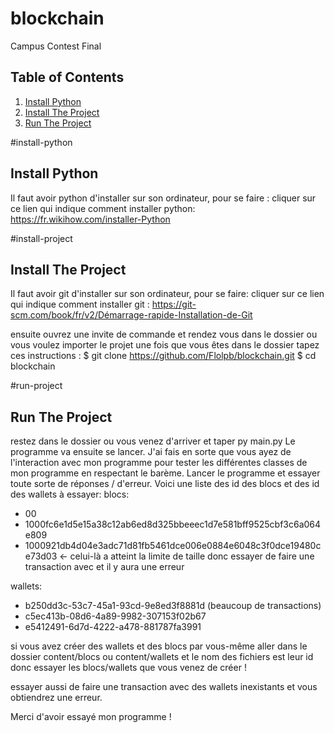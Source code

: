 # blockchain
Campus Contest Final

## Table of Contents
1. [Install Python](#install-python)
2. [Install The Project](#install-project)
3. [Run The Project](#run-project)

#install-python
## Install Python
Il faut avoir python d'installer sur son ordinateur, pour se faire :
cliquer sur ce lien qui indique comment installer python: https://fr.wikihow.com/installer-Python

#install-project
## Install The  Project

Il faut avoir git d'installer sur son ordinateur, pour se faire: 
cliquer sur ce lien qui indique comment installer git : https://git-scm.com/book/fr/v2/Démarrage-rapide-Installation-de-Git

ensuite ouvrez une invite de commande et rendez vous dans le dossier ou vous voulez importer le projet
une fois que vous êtes dans le dossier tapez ces instructions : 
$ git clone https://github.com/Flolpb/blockchain.git
$ cd blockchain

#run-project
## Run The Project

restez dans le dossier ou vous venez d'arriver et taper py main.py
Le programme va ensuite se lancer.
J'ai fais en sorte que vous ayez de l'interaction avec mon programme pour tester
les différentes classes de mon programme en respectant le barème.
Lancer le programme et essayer toute sorte de réponses / d'erreur.
Voici une liste des id des blocs et des id des wallets à essayer:
blocs:
- 00
- 1000fc6e1d5e15a38c12ab6ed8d325bbeeec1d7e581bff9525cbf3c6a064e809
- 1000921db4d04e3adc71d81fb5461dce006e0884e6048c3f0dce19480ce73d03 <- celui-là a atteint la limite de taille donc 
essayer de faire une transaction avec et il y aura une erreur

wallets:
- b250dd3c-53c7-45a1-93cd-9e8ed3f8881d (beaucoup de transactions)
- c5ec413b-08d6-4a89-9982-307153f02b67
- e5412491-6d7d-4222-a478-881787fa3991

si vous avez créer des wallets et des blocs par vous-même aller 
dans le dossier content/blocs ou content/wallets
et le nom des fichiers est leur id donc essayer les blocs/wallets que vous venez de créer !

essayer aussi de faire une transaction avec des wallets inexistants et vous obtiendrez une erreur.

Merci d'avoir essayé mon programme !